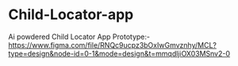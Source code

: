 # Child-Locator-app
Ai powdered Child Locator App
Prototype:-https://www.figma.com/file/RNQc9ucpz3bOxIwGmvznhy/MCL?type=design&node-id=0-1&mode=design&t=mmqdljiOX03MSnv2-0
